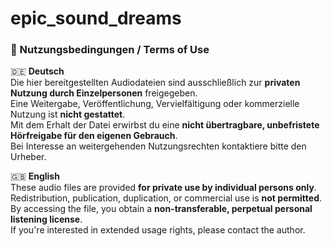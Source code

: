 # epic_sound_dreams

### 📄 Nutzungsbedingungen / Terms of Use

🇩🇪 **Deutsch**  
Die hier bereitgestellten Audiodateien sind ausschließlich zur **privaten Nutzung durch Einzelpersonen** freigegeben.  
Eine Weitergabe, Veröffentlichung, Vervielfältigung oder kommerzielle Nutzung ist **nicht gestattet**.  
Mit dem Erhalt der Datei erwirbst du eine **nicht übertragbare, unbefristete Hörfreigabe für den eigenen Gebrauch**.  
Bei Interesse an weitergehenden Nutzungsrechten kontaktiere bitte den Urheber.

🇬🇧 **English**  
These audio files are provided **for private use by individual persons only**.  
Redistribution, publication, duplication, or commercial use is **not permitted**.  
By accessing the file, you obtain a **non-transferable, perpetual personal listening license**.  
If you're interested in extended usage rights, please contact the author.

